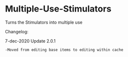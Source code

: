 # Multiple-Use-Stimulators
Turns the Stimulators into multiple use

Changelog:

7-dec-2020 Update 2.0.1

    -Moved from editing base items to editing within cache
    
